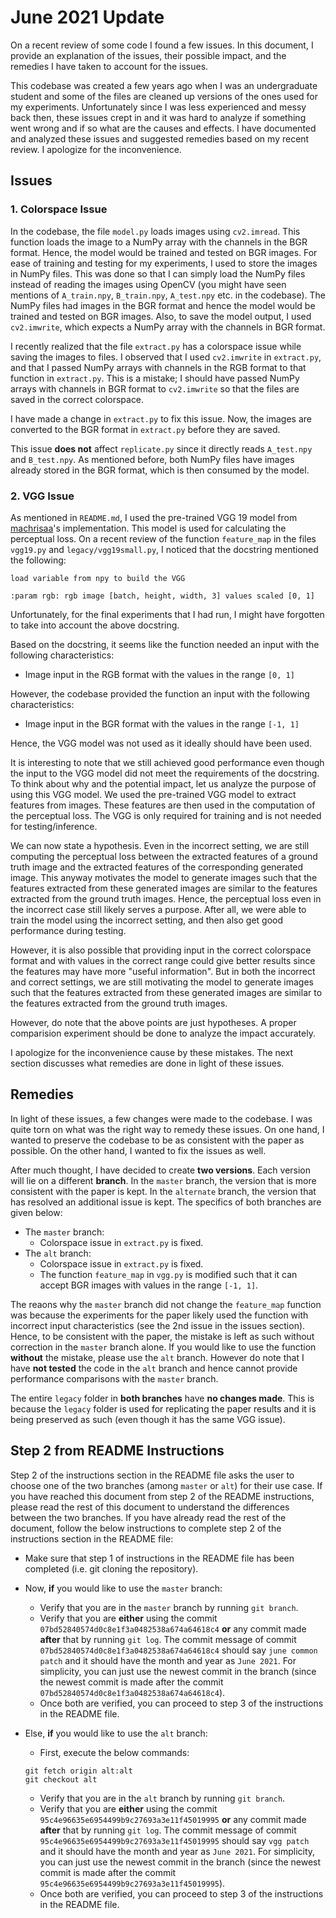 # June 2021 Update

On a recent review of some code I found a few issues. In this document, I provide an explanation of the issues, their possible impact, and the remedies I have taken to account for the issues.

This codebase was created a few years ago when I was an undergraduate student and some of the files are cleaned up versions of the ones used for my experiments. Unfortunately since I was less experienced and messy back then, these issues crept in and it was hard to analyze if something went wrong and if so what are the causes and effects. I have documented and analyzed these issues and suggested remedies based on my recent review. I apologize for the inconvenience.

## Issues

### 1. Colorspace Issue

In the codebase, the file `model.py` loads images using `cv2.imread`. This function loads the image to a NumPy array with the channels in the BGR format. Hence, the model would be trained and tested on BGR images. For ease of training and testing for my experiments, I used to store the images in NumPy files. This was done so that I can simply load the NumPy files instead of reading the images using OpenCV (you might have seen mentions of `A_train.npy`, `B_train.npy`, `A_test.npy` etc. in the codebase). The NumPy files had images in the BGR format and hence the model would be trained and tested on BGR images. Also, to save the model output, I used `cv2.imwrite`, which expects a NumPy array with the channels in BGR format.

I recently realized that the file `extract.py` has a colorspace issue while saving the images to files. I observed that I used `cv2.imwrite` in `extract.py`, and that I passed NumPy arrays with channels in the RGB format to that function in `extract.py`. This is a mistake; I should have passed NumPy arrays with channels in BGR format  to `cv2.imwrite` so that the files are saved in the correct colorspace. 

I have made a change in `extract.py` to fix this issue. Now, the images are converted to the BGR format in `extract.py` before they are saved.

This issue **does not** affect `replicate.py` since it directly reads `A_test.npy` and  `B_test.npy`. As mentioned before, both NumPy files have images already stored in the BGR format, which is then consumed by the model.

### 2. VGG Issue

As mentioned in `README.md`, I used the pre-trained VGG 19 model from [machrisaa](https://github.com/machrisaa/tensorflow-vgg)'s implementation. This model is used for calculating the perceptual loss. On a recent review of the function `feature_map` in the files `vgg19.py` and `legacy/vgg19small.py`, I noticed that the docstring mentioned the following:

```
load variable from npy to build the VGG

:param rgb: rgb image [batch, height, width, 3] values scaled [0, 1]
```

Unfortunately, for the final experiments that I had run, I might have forgotten to take into account the above docstring. 

Based on the docstring, it seems like the function needed an input with the following characteristics:

- Image input in the RGB format with the values in the range `[0, 1]`

However, the codebase provided the function an input with the following characteristics:

- Image input in the BGR format with the values in the range `[-1, 1]`

Hence, the VGG model was not used as it ideally should have been used. 

It is interesting to note that we still achieved good performance even though the input to the VGG model did not meet the requirements of the docstring. To think about why and the potential impact, let us analyze the purpose of using this VGG model. We used the pre-trained VGG model to extract features from images. These features are then used in the computation of the perceptual loss. The VGG is only required for training and is not needed for testing/inference.

We can now state a hypothesis. Even in the incorrect setting, we are still computing the perceptual loss between the extracted features of a ground truth image and the extracted features of the corresponding generated image. This anyway motivates the model to generate images such that the features extracted from these generated images are similar to the features extracted from the ground truth images. Hence, the perceptual loss even in the incorrect case still likely serves a purpose. After all, we were able to train the model using the incorrect setting, and then also get good performance during testing. 

However, it is also possible that providing input in the correct colorspace format and with values in the correct range could give better results since the features may have more "useful information". But in both the incorrect and correct settings, we are still motivating the model to generate images such that the features extracted from these generated images are similar to the features extracted from the ground truth images.

However, do note that the above points are just hypotheses. A proper comparision experiment should be done to analyze the impact accurately.

I apologize for the inconvenience cause by these mistakes. The next section discusses what remedies are done in light of these issues.

## Remedies

In light of these issues, a few changes were made to the codebase. I was quite torn on what was the right way to remedy these issues. On one hand, I wanted to preserve the codebase to be as consistent with the paper as possible. On the other hand, I wanted to fix the issues as well. 

After much thought, I have decided to create **two versions**. Each version will lie on a different **branch**. In the `master` branch, the version that is more consistent with the paper is kept. In the `alternate` branch, the version that has resolved an additional issue is kept. The specifics of both branches are given below:

- The `master` branch:
  - Colorspace issue in `extract.py` is fixed.
- The `alt` branch:
  - Colorspace issue in `extract.py` is fixed.
  - The function `feature_map` in `vgg.py` is modified such that it can accept BGR images with values in the range `[-1, 1]`.

The reaons why the `master` branch did not change the `feature_map` function was because the experiments for the paper likely used the function with incorrect input characteristics (see the 2nd issue in the issues section). Hence, to be consistent with the paper, the mistake is left as such without correction in the `master` branch alone. If you would like to use the function **without** the mistake, please use the `alt` branch. However do note that I have **not tested** the code in the `alt` branch and hence cannot provide performance comparisons with the `master` branch. 

The entire `legacy` folder in **both branches** have **no changes made**. This is because the `legacy` folder is used for replicating the paper results and it is being preserved as such (even though it has the same VGG issue).

## Step 2 from README Instructions

Step 2 of the instructions section in the README file asks the user to choose one of the two branches (among `master` or `alt`) for their use case. If you have reached this document from step 2 of the README instructions, please read the rest of this document to understand the differences between the two branches. If you have already read the rest of the document, follow the below instructions to complete step 2 of the instructions section in the README file:

- Make sure that step 1 of instructions in the README file has been completed (i.e. git cloning the repository).

- Now, **if** you would like to use the `master` branch: 

	- Verify that you are in the `master` branch by running `git branch`.
	- Verify that you are **either** using the commit `07bd52840574d0c8e1f3a0482538a674a64618c4` **or** any commit made **after** that by running `git log`. The commit message of commit `07bd52840574d0c8e1f3a0482538a674a64618c4` should say `june common patch` and it should have the month and year as `June 2021`. For simplicity, you can just use the newest commit in the branch (since the newest commit is made after the commit `07bd52840574d0c8e1f3a0482538a674a64618c4`).
	- Once both are verified, you can proceed to step 3 of the instructions in the README file.

- Else, **if** you would like to use the `alt` branch: 

	- First, execute the below commands:
	```
	git fetch origin alt:alt
	git checkout alt
	```
	- Verify that you are in the `alt` branch by running `git branch`.
	- Verify that you are **either** using the commit `95c4e96635e6954499b9c27693a3e11f45019995` **or** any commit made **after** that by running `git log`. The commit message of commit `95c4e96635e6954499b9c27693a3e11f45019995` should say `vgg patch` and it should have the month and year as `June 2021`. For simplicity, you can just use the newest commit in the branch (since the newest commit is made after the commit `95c4e96635e6954499b9c27693a3e11f45019995`).
	- Once both are verified, you can proceed to step 3 of the instructions in the README file.


